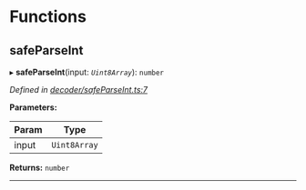

# Functions

<a id="safeparseint"></a>

##  safeParseInt

▸ **safeParseInt**(input: *`Uint8Array`*): `number`

*Defined in [decoder/safeParseInt.ts:7](https://github.com/polkadot-js/common/blob/0cb6e6c/packages/util-rlp/src/decoder/safeParseInt.ts#L7)*

**Parameters:**

| Param | Type |
| ------ | ------ |
| input | `Uint8Array` |

**Returns:** `number`

___

